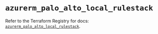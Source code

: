 # `azurerm_palo_alto_local_rulestack`

Refer to the Terraform Registry for docs: [`azurerm_palo_alto_local_rulestack`](https://registry.terraform.io/providers/hashicorp/azurerm/3.104.2/docs/resources/palo_alto_local_rulestack).
